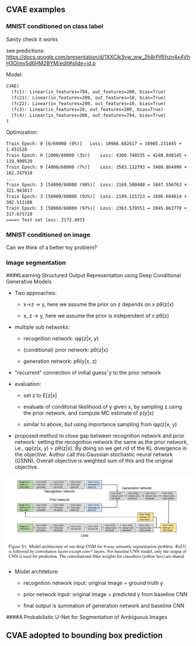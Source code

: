 

## CVAE examples

### MNIST conditioned on class label

Sanity check it works



see predictions: https://docs.google.com/presentation/d/1XXCik3yw_ww_2h8rPjfEhzn4x4VhH3Oimv5d6HM2BYM/edit#slide=id.p


Model:

```
CVAE(
  (fc1): Linear(in_features=794, out_features=200, bias=True)
  (fc21): Linear(in_features=200, out_features=10, bias=True)
  (fc22): Linear(in_features=200, out_features=10, bias=True)
  (fc3): Linear(in_features=20, out_features=200, bias=True)
  (fc4): Linear(in_features=200, out_features=784, bias=True)
)
```

Optimization:

```
Train Epoch: 0 [0/60000 (0%)]	Loss: 10986.682617 = 10985.231445 + 1.451528
Train Epoch: 0 [2000/60000 (3%)]	Loss: 4360.748535 = 4240.848145 + 119.900520
Train Epoch: 0 [4000/60000 (7%)]	Loss: 3583.112793 = 3400.864990 + 182.247910
...
Train Epoch: 3 [54000/60000 (90%)]	Loss: 2169.500488 = 1847.556763 + 321.943817
Train Epoch: 3 [56000/60000 (93%)]	Loss: 2199.115723 = 1896.604614 + 302.511108
Train Epoch: 3 [58000/60000 (97%)]	Loss: 2363.539551 = 2045.863770 + 317.675720
====> Test set loss: 2173.4973
```


### MNIST conditioned on image

Can we think of a better toy problem?


### Image segmentation


####﻿Learning Structured Output Representation using Deep Conditional Generative Models

- Two approaches:

    - x->z -> y, here we assume the prior on z depends on x pθ(z|x)

    - x, z -> y, here we assume the prior is independent of x pθ(z)


- multiple sub networks:

    - recognition network: ﻿qφ(z|x, y)

    - (conditional) prior network: ﻿pθ(z|x)

    - generation network: ﻿pθ(y|x, z)

- "recurrent" connection of initial guess﻿ˆy to the prior network

- evaluation:

    - set z to E\[z|x\]

    - evaluate of conditonal likelihood of y given x, by sampling z using the prior network,
    and compute MC estimate of p(y|x)

    - similar to above, but using importance sampling from qφ(z|x, y)


- proposed method to close gap between recognition network and prior network:
﻿setting the recognition network the same as the prior network, ﻿i.e., qφ(z|x, y) = pθ(z|x).
By doing so we get rid of the KL divergence in the objective.
Author call this:﻿Gaussian stochastic neural network (GSNN).
Overall objective is weighted sum of this and the original objective.


![plot/cvae_paper_s1.png](plot/cvae_paper_s1.png)

- Model architeture:

    - recognition network input: original image + ground truth y

    - prior network input: original image + predicted y from baseline CNN

    - final output is summation of generation network and baseline CNN



####﻿A Probabilistic U-Net for Segmentation of Ambiguous Images



## CVAE adopted to bounding box prediction



